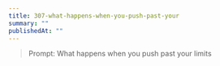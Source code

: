 ```yaml
---
title: 307-what-happens-when-you-push-past-your
summary: ""
publishedAt: ""
---
```


> Prompt: What happens when you push past your limits

